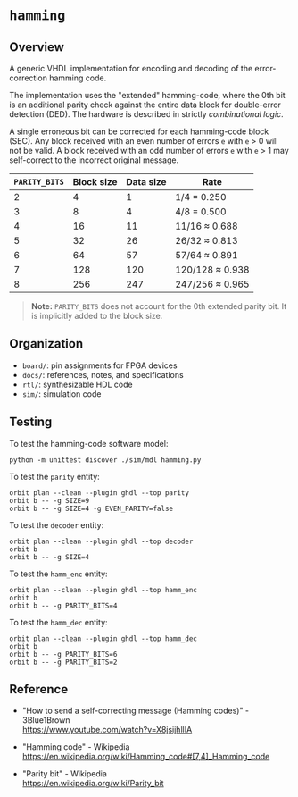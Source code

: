 # `hamming`

## Overview

A generic VHDL implementation for encoding and decoding of the error-correction hamming code.

The implementation uses the "extended" hamming-code, where the 0th bit is an additional parity check against the entire data block for double-error detection (DED). The hardware is described in strictly _combinational logic_.

A single erroneous bit can be corrected for each hamming-code block (SEC). Any block received with an even number of errors `e` with `e` > 0 will not be valid. A block received with an odd number of errors `e` with `e` > 1 may self-correct to the incorrect original message.

`PARITY_BITS` | Block size | Data size  | Rate  
---     | --- | --- | --- 
2       | 4   | 1   | 1/4 = 0.250
3       | 8   | 4   | 4/8 = 0.500
4       | 16  | 11  | 11/16 ≈ 0.688
5       | 32  | 26  | 26/32 ≈ 0.813
6       | 64  | 57  | 57/64 ≈ 0.891
7       | 128 | 120 | 120/128 ≈ 0.938
8       | 256 | 247 | 247/256 ≈ 0.965

> __Note:__ `PARITY_BITS` does not account for the 0th extended parity bit. It is implicitly added to the block size.

## Organization

- `board/`: pin assignments for FPGA devices
- `docs/`: references, notes, and specifications
- `rtl/`: synthesizable HDL code
- `sim/`: simulation code

## Testing

To test the hamming-code software model:
```
python -m unittest discover ./sim/mdl hamming.py
```

To test the `parity` entity:
```
orbit plan --clean --plugin ghdl --top parity 
orbit b -- -g SIZE=9 
orbit b -- -g SIZE=4 -g EVEN_PARITY=false
```

To test the `decoder` entity:
```
orbit plan --clean --plugin ghdl --top decoder
orbit b
orbit b -- -g SIZE=4
```

To test the `hamm_enc` entity:
```
orbit plan --clean --plugin ghdl --top hamm_enc
orbit b
orbit b -- -g PARITY_BITS=4
```

To test the `hamm_dec` entity:
```
orbit plan --clean --plugin ghdl --top hamm_dec
orbit b
orbit b -- -g PARITY_BITS=6
orbit b -- -g PARITY_BITS=2
```

## Reference

- "How to send a self-correcting message (Hamming codes)" - 3Blue1Brown  
https://www.youtube.com/watch?v=X8jsijhllIA

- "Hamming code" - Wikipedia  
https://en.wikipedia.org/wiki/Hamming_code#[7,4]_Hamming_code

- "Parity bit" - Wikipedia  
https://en.wikipedia.org/wiki/Parity_bit